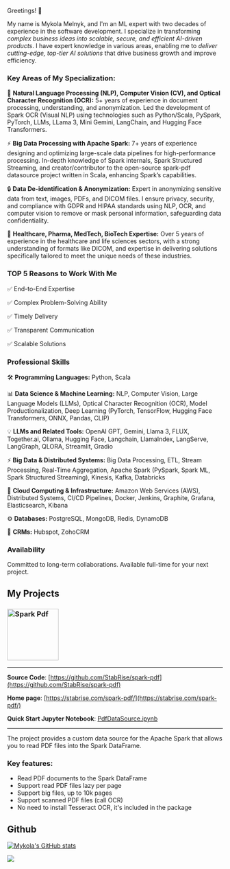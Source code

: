 Greetings! 👋 

My name is Mykola Melnyk, and I'm an ML expert with two decades of experience in the software development. I specialize in transforming *complex business ideas into scalable, secure, and efficient AI-driven products*. I have expert knowledge in various areas, enabling me to *deliver cutting-edge, top-tier AI solutions* that drive business growth and improve efficiency.

### Key Areas of My Specialization:

📄 **Natural Language Processing (NLP), Computer Vision (CV), and Optical Character Recognition (OCR):** 5+ years of experience in document processing, understanding, and anonymization. Led the development of Spark OCR (Visual NLP) using technologies such as Python/Scala, PySpark, PyTorch, LLMs, LLama 3, Mini Gemini, LangChain, and Hugging Face Transformers.

⚡ **Big Data Processing with Apache Spark:** 7+ years of experience designing and optimizing large-scale data pipelines for high-performance processing. In-depth knowledge of Spark internals, Spark Structured Streaming, and creator/contributor to the open-source spark-pdf datasource project written in Scala, enhancing Spark’s capabilities.

🔒 **Data De-identification & Anonymization:** Expert in anonymizing sensitive data from text, images, PDFs, and DICOM files. I ensure privacy, security, and compliance with GDPR and HIPAA standards using NLP, OCR, and computer vision to remove or mask personal information, safeguarding data confidentiality.

🧬 **Healthcare, Pharma, MedTech, BioTech Expertise:** Over 5 years of experience in the healthcare and life sciences sectors, with a strong understanding of formats like DICOM, and expertise in delivering solutions specifically tailored to meet the unique needs of these industries.

### TOP 5 Reasons to Work With Me
✅ End-to-End Expertise

✅ Complex Problem-Solving Ability

✅ Timely Delivery

✅ Transparent Communication

✅ Scalable Solutions

### Professional Skills

🛠️ **Programming Languages:** Python, Scala

📊 **Data Science & Machine Learning:** NLP, Computer Vision, Large Language Models (LLMs), Optical Character Recognition (OCR), Model Productionalization, Deep Learning (PyTorch, TensorFlow, Hugging Face Transformers, ONNX, Pandas, CLIP)

💡 **LLMs and Related Tools:** OpenAI GPT, Gemini, Llama 3, FLUX, Together.ai, Ollama, Hugging Face, Langchain, LlamaIndex, LangServe, LangGraph, QLORA, Streamlit, Gradio

⚡ **Big Data & Distributed Systems:** Big Data Processing, ETL, Stream Processing, Real-Time Aggregation, Apache Spark (PySpark, Spark ML, Spark Structured Streaming), Kinesis, Kafka, Databricks

🚀 **Cloud Computing & Infrastructure:** Amazon Web Services (AWS), Distributed Systems, CI/CD Pipelines, Docker, Jenkins, Graphite, Grafana, Elasticsearch, Kibana

⚙️ **Databases:** PostgreSQL, MongoDB, Redis, DynamoDB

💼 **CRMs:** Hubspot, ZohoCRM

### Availability
Committed to long-term collaborations. Available full-time for your next project.

## My Projects

### <a href="https://stabrise.com/spark-pdf/"><img alt="Spark Pdf" src="https://stabrise.com/media/filer_public_thumbnails/filer_public/16/d6/16d6a0d6-f162-42ad-a5a3-7dc20361ad24/sparkpdf.png__1000x300_subsampling-2.webp" height="120"></a>

---

**Source Code**: [https://github.com/StabRise/spark-pdf](https://github.com/StabRise/spark-pdf)

**Home page**: [https://stabrise.com/spark-pdf/](https://stabrise.com/spark-pdf/)

**Quick Start Jupyter Notebook**: [PdfDataSource.ipynb](https://github.com/StabRise/spark-pdf/blob/main/examples/PdfDataSource.ipynb)

---

The project provides a custom data source for the Apache Spark that allows you to read PDF files into the Spark DataFrame.

### Key features:

- Read PDF documents to the Spark DataFrame
- Support read PDF files lazy per page
- Support big files, up to 10k pages
- Support scanned PDF files (call OCR)
- No need to install Tesseract OCR, it's included in the package

## Github

[![Mykola's GitHub stats](https://github-readme-stats-sigma-five.vercel.app/api?username=kolia1985&include_all_commits=true&count_private=true&show_icons=true)](https://github.com/kolia1985)

![](https://github-profile-trophy.vercel.app/?username=kolia1985&rank=-A,-C,-?&margin-w=10)

